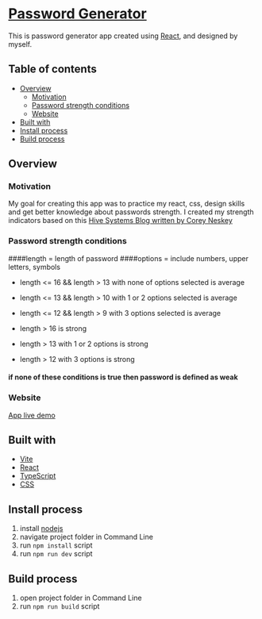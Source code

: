 # [Password Generator](https://react-pass-generator.netlify.app/)

This is password generator app created using [React](https://reactjs.org/), and designed by myself.

## Table of contents

- [Overview](#overview)
  - [Motivation](#motivation)
  - [Password strength conditions](#password-strength-conditions)
  - [Website](#website)
- [Built with](#built-with)  
- [Install process](#install-process)
- [Build process](#build-process)
  
## Overview
  
### Motivation

My goal for creating this app was to practice my react, css, design skills and get better knowledge about passwords strength. 
I created my strength indicators based on this [Hive Systems Blog written by Corey Neskey](https://www.hivesystems.io/blog/are-your-passwords-in-the-green)

### Password strength conditions

####length = length of password
####options = include numbers, upper letters, symbols

- length <= 16 && length > 13 with none of options selected is average
- length <= 13 && length > 10 with 1 or 2 options selected is average
- length <= 12 && length > 9 with 3 options selected is average

- length > 16 is strong
- length > 13 with 1 or 2 options is strong
- length > 12 with 3 options is strong

#### if none of these conditions is true then password is defined as weak

### Website

[App live demo](https://react-pass-generator.netlify.app/)

## Built with

 - [Vite](https://vitejs.dev/)
 - [React](https://reactjs.org/)  
 - [TypeScript](https://www.typescriptlang.org/)
 - [CSS](https://developer.mozilla.org/en-US/docs/Web/CSS)
 
## Install process

1. install [nodejs](https://nodejs.org/en/download/)
2. navigate project folder in Command Line
3. run `npm install` script
4. run `npm run dev` script


## Build process

1. open project folder in Command Line
2. run `npm run build` script
